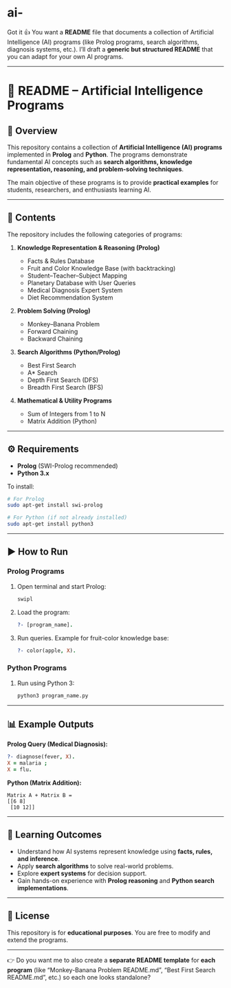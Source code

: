 # ai-
Got it 👍 You want a **README** file that documents a collection of Artificial Intelligence (AI) programs (like Prolog programs, search algorithms, diagnosis systems, etc.). I’ll draft a **generic but structured README** that you can adapt for your own AI programs.

---

# 📘 README – Artificial Intelligence Programs

## 📌 Overview

This repository contains a collection of **Artificial Intelligence (AI) programs** implemented in **Prolog** and **Python**.
The programs demonstrate fundamental AI concepts such as **search algorithms, knowledge representation, reasoning, and problem-solving techniques**.

The main objective of these programs is to provide **practical examples** for students, researchers, and enthusiasts learning AI.

---

## 📂 Contents

The repository includes the following categories of programs:

1. **Knowledge Representation & Reasoning (Prolog)**

   * Facts & Rules Database
   * Fruit and Color Knowledge Base (with backtracking)
   * Student–Teacher–Subject Mapping
   * Planetary Database with User Queries
   * Medical Diagnosis Expert System
   * Diet Recommendation System

2. **Problem Solving (Prolog)**

   * Monkey–Banana Problem
   * Forward Chaining
   * Backward Chaining

3. **Search Algorithms (Python/Prolog)**

   * Best First Search
   * A\* Search
   * Depth First Search (DFS)
   * Breadth First Search (BFS)

4. **Mathematical & Utility Programs**

   * Sum of Integers from 1 to N
   * Matrix Addition (Python)

---

## ⚙️ Requirements

* **Prolog** (SWI-Prolog recommended)
* **Python 3.x**

To install:

```bash
# For Prolog
sudo apt-get install swi-prolog  

# For Python (if not already installed)
sudo apt-get install python3
```

---

## ▶️ How to Run

### **Prolog Programs**

1. Open terminal and start Prolog:

   ```bash
   swipl
   ```
2. Load the program:

   ```prolog
   ?- [program_name].
   ```
3. Run queries. Example for fruit-color knowledge base:

   ```prolog
   ?- color(apple, X).
   ```

### **Python Programs**

1. Run using Python 3:

   ```bash
   python3 program_name.py
   ```

---

## 📊 Example Outputs

**Prolog Query (Medical Diagnosis):**

```prolog
?- diagnose(fever, X).
X = malaria ;
X = flu.
```

**Python (Matrix Addition):**

```
Matrix A + Matrix B = 
[[6 8]
 [10 12]]
```

---

## 🎯 Learning Outcomes

* Understand how AI systems represent knowledge using **facts, rules, and inference**.
* Apply **search algorithms** to solve real-world problems.
* Explore **expert systems** for decision support.
* Gain hands-on experience with **Prolog reasoning** and **Python search implementations**.

---

## 📜 License

This repository is for **educational purposes**. You are free to modify and extend the programs.

---

👉 Do you want me to also create a **separate README template** for **each program** (like “Monkey-Banana Problem README.md”, “Best First Search README.md”, etc.) so each one looks standalone?
